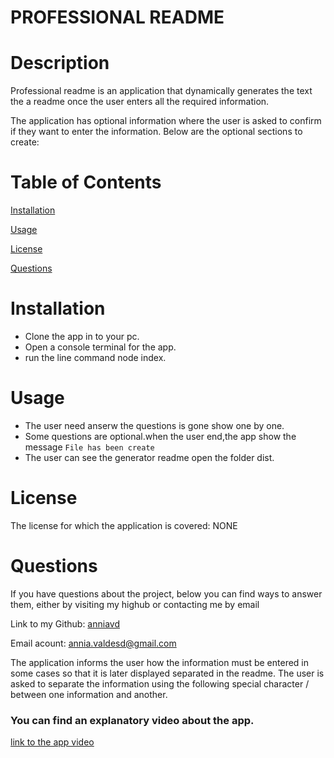 # PROFESSIONAL README
  
# Description

Professional readme is an application that dynamically generates the text the a readme once the user enters all the required information.

The application has optional information where the user is asked to confirm if they want to enter the information. Below are the optional sections to create:



# Table of Contents

[Installation](#Installation)

[Usage](#Usage)

[License](#License)


[Questions](#Questions)


  
# Installation 
 - Clone the app in to your pc.
- Open a console terminal for the app.
- run the line command node index.


# Usage 
 - The user need anserw the questions is gone show one by one.
- Some questions are optional.when the user end,the app show the message `File has been create`
- The user can see the generator readme open the folder dist.


# License
The license for which the application is covered:
NONE 



# Questions

  If you have questions about the project, below you can find ways to answer them, either by visiting my highub or contacting me by email
  
  Link to my Github: [anniavd](https://github.com/anniavd)

  
  Email acount: [annia.valdesd@gmail.com](mailto:annia.valdesd@gmail.com)
    

The application informs the user how the information must be entered in some cases so that it is later displayed separated in the readme. The user is asked to separate the information using the following special character / between one information and another.

### You can find an explanatory video about the app.


 [link to the app video](https://drive.google.com/file/d/1jNDrVvzwecKCjTv0dMR_7ZL5DzbLkSAF/)
